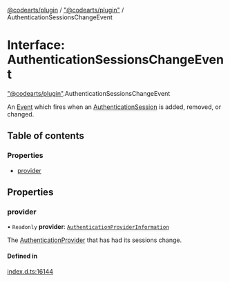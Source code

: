 [@codearts/plugin](../README.md) / ["@codearts/plugin"](../modules/_codearts_plugin_.md) / AuthenticationSessionsChangeEvent

# Interface: AuthenticationSessionsChangeEvent

["@codearts/plugin"](../modules/_codearts_plugin_.md).AuthenticationSessionsChangeEvent

An [Event](codearts_plugin_.Event.md) which fires when an [AuthenticationSession](codearts_plugin_.AuthenticationSession.md) is added, removed, or changed.

## Table of contents

### Properties

- [provider](codearts_plugin_.AuthenticationSessionsChangeEvent.md#provider)

## Properties

### provider

• `Readonly` **provider**: [`AuthenticationProviderInformation`](codearts_plugin_.AuthenticationProviderInformation.md)

The [AuthenticationProvider](codearts_plugin_.AuthenticationProvider.md) that has had its sessions change.

#### Defined in

[index.d.ts:16144](https://github.com/shuyaqian/cloudide-plugin-api/blob/3fbdd11/index.d.ts#L16144)
